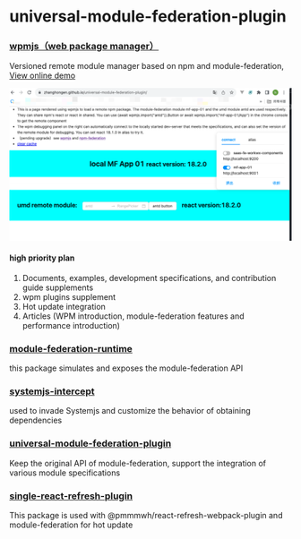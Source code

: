 # universal-module-federation-plugin

### [wpmjs（web package manager）](./packages/wpmjs)
Versioned remote module manager based on npm and module-federation,   [View online demo](https://zhanghongen.github.io/universal-module-federation-plugin/)

![](./docs/debug-panel.png)
#### high priority plan
1. Documents, examples, development specifications, and contribution guide supplements
2. wpm plugins supplement
3. Hot update integration
4. Articles (WPM introduction, module-federation features and performance introduction)

### [module-federation-runtime](./packages/module-federation-runtime)
this package simulates and exposes the module-federation API

### [systemjs-intercept](./packages/systemjs-intercept)
used to invade Systemjs and customize the behavior of obtaining dependencies

### [universal-module-federation-plugin](./packages/universal-module-federation-plugin)
Keep the original API of module-federation, support the integration of various module specifications

### [single-react-refresh-plugin](./packages/single-react-refresh-plugin)
This package is used with @pmmmwh/react-refresh-webpack-plugin and module-federation for hot update
